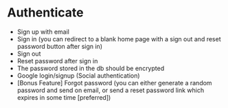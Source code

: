 ﻿# Authenticate
- Sign up with email
- Sign in (you can redirect to a blank home page with a sign out and reset password button
after sign in)
- Sign out
- Reset password after sign in
- The password stored in the db should be encrypted
- Google login/signup (Social authentication)
- [Bonus Feature] Forgot password (you can either generate a random password and send on
email, or send a reset password link which expires in some time [preferred])
